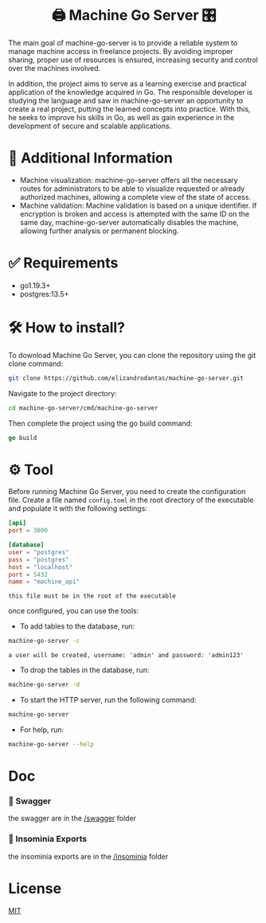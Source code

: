 <h1 align="center">
    🖨 Machine Go Server 🎛
</h1>

The main goal of machine-go-server is to provide a reliable system to manage machine access in freelance projects. By avoiding improper sharing, proper use of resources is ensured, increasing security and control over the machines involved.

In addition, the project aims to serve as a learning exercise and practical application of the knowledge acquired in Go. The responsible developer is studying the language and saw in machine-go-server an opportunity to create a real project, putting the learned concepts into practice. With this, he seeks to improve his skills in Go, as well as gain experience in the development of secure and scalable applications.

# 📰 Additional Information

- Machine visualization: machine-go-server offers all the necessary routes for administrators to be able to visualize requested or already authorized machines, allowing a complete view of the state of access.
- Machine validation: Machine validation is based on a unique identifier. If encryption is broken and access is attempted with the same ID on the same day, machine-go-server automatically disables the machine, allowing further analysis or permanent blocking.

# ✅ Requirements

- go1.19.3+
- postgres:13.5+

# 🛠 How to install?

To download Machine Go Server, you can clone the repository using the git clone command:

```bash
git clone https://github.com/elizandrodantas/machine-go-server.git
```

Navigate to the project directory:

```bash
cd machine-go-server/cmd/machine-go-server
```

Then complete the project using the go build command:

```go
go build
```

# ⚙ Tool

Before running Machine Go Server, you need to create the configuration file. Create a file named `config.toml` in the root directory of the executable and populate it with the following settings:

```toml
[api]
port = 3000

[database]
user = "postgres"
pass = "postgres"
host = "localhost"
port = 5432
name = "machine_api"
```

`this file must be in the root of the executable`

once configured, you can use the tools:

- To add tables to the database, run:

```bash
machine-go-server -c
```

`a user will be created, username: 'admin' and password: 'admin123'`

- To drop the tables in the database, run:

```bash
machine-go-server -d
```

- To start the HTTP server, run the following command:

```bash
machine-go-server
```

- For help, run:

```bash
machine-go-server --help
```

# Doc

### 🧩 Swagger

the swagger are in the [/swagger](/swagger) folder

### 🧩 Insominia Exports

the insominia exports are in the [/insominia](/insomnia) folder

# License

[MIT](https://github.com/elizandrodantas/machine-go-server/blob/main/LICENSE)